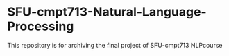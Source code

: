 # SFU-cmpt713-Natural-Language-Processing
This repository is for archiving the final project of SFU-cmpt713 NLPcourse
